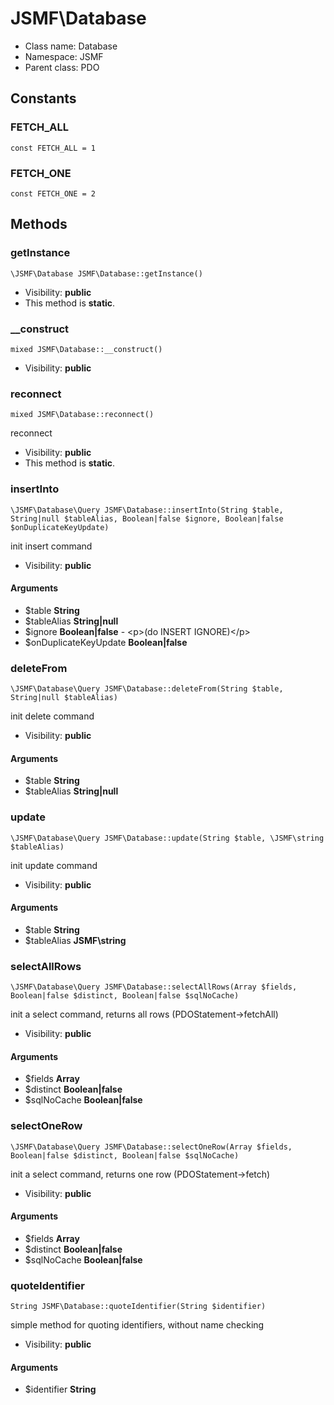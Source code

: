 JSMF\Database
===============






* Class name: Database
* Namespace: JSMF
* Parent class: PDO



Constants
----------


### FETCH_ALL

    const FETCH_ALL = 1





### FETCH_ONE

    const FETCH_ONE = 2







Methods
-------


### getInstance

    \JSMF\Database JSMF\Database::getInstance()





* Visibility: **public**
* This method is **static**.




### __construct

    mixed JSMF\Database::__construct()





* Visibility: **public**




### reconnect

    mixed JSMF\Database::reconnect()

reconnect



* Visibility: **public**
* This method is **static**.




### insertInto

    \JSMF\Database\Query JSMF\Database::insertInto(String $table, String|null $tableAlias, Boolean|false $ignore, Boolean|false $onDuplicateKeyUpdate)

init insert command



* Visibility: **public**


#### Arguments
* $table **String**
* $tableAlias **String|null**
* $ignore **Boolean|false** - &lt;p&gt;(do INSERT IGNORE)&lt;/p&gt;
* $onDuplicateKeyUpdate **Boolean|false**



### deleteFrom

    \JSMF\Database\Query JSMF\Database::deleteFrom(String $table, String|null $tableAlias)

init delete command



* Visibility: **public**


#### Arguments
* $table **String**
* $tableAlias **String|null**



### update

    \JSMF\Database\Query JSMF\Database::update(String $table, \JSMF\string $tableAlias)

init update command



* Visibility: **public**


#### Arguments
* $table **String**
* $tableAlias **JSMF\string**



### selectAllRows

    \JSMF\Database\Query JSMF\Database::selectAllRows(Array $fields, Boolean|false $distinct, Boolean|false $sqlNoCache)

init a select command, returns all rows (PDOStatement->fetchAll)



* Visibility: **public**


#### Arguments
* $fields **Array**
* $distinct **Boolean|false**
* $sqlNoCache **Boolean|false**



### selectOneRow

    \JSMF\Database\Query JSMF\Database::selectOneRow(Array $fields, Boolean|false $distinct, Boolean|false $sqlNoCache)

init a select command, returns one row (PDOStatement->fetch)



* Visibility: **public**


#### Arguments
* $fields **Array**
* $distinct **Boolean|false**
* $sqlNoCache **Boolean|false**



### quoteIdentifier

    String JSMF\Database::quoteIdentifier(String $identifier)

simple method for quoting identifiers, without name checking



* Visibility: **public**


#### Arguments
* $identifier **String**


